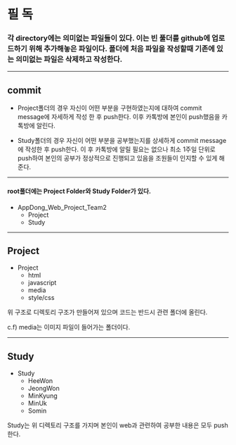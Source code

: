 # 필 독

### 각 directory에는 의미없는 파일들이 있다. 이는 빈 풀더를 github에 업로드하기 위해 추가해놓은 파일이다. 폴더에 처음 파일을 작성할때 기존에 있는 의미없는 파일은 삭제하고 작성한다.

---

## commit

- Project폴더의 경우 자신이 어떤 부분을 구현하였는지에 대하여 commit message에 자세하게 작성 한 후 push한다.
  이후 카톡방에 본인이 push했음을 카톡방에 알린다.

- Study폴더의 경우 자신이 어떤 부분을 공부했는지를 상세하게 commit message에 작성한 후 push한다.
  이 후 카톡방에 알릴 필요는 없으나 최소 1주일 단위로 push하여 본인의 공부가 정상적으로 진행되고 있음을 조원들이 인지할 수 있게 해준다.

---

#### root풀더에는 Project Folder와 Study Folder가 있다.

- AppDong_Web_Project_Team2
  - Project
  - Study

---

## Project

- Project
  - html
  - javascript
  - media
  - style/css

위 구조로 디렉토리 구조가 만들어져 있으며 코드는 반드시 관련 폴더에 올린다.

c.f) media는 이미지 파일이 들어가는 폴더이다.

---

## Study

- Study
  - HeeWon
  - JeongWon
  - MinKyung
  - MinUk
  - Somin

Study는 위 디렉토리 구조를 가지며 본인이 web과 관련하여 공부한 내용은 모두 push한다.
